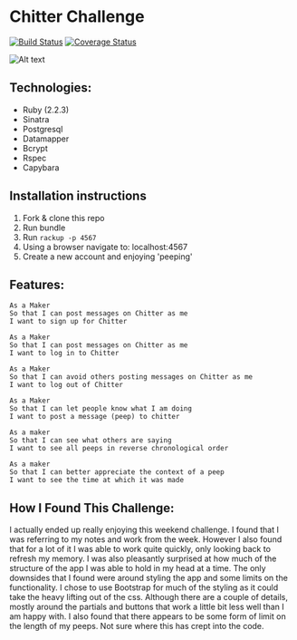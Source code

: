 Chitter Challenge
=================
[![Build Status](https://travis-ci.org/lukecartledge/chitter-challenge.svg?branch=master)](https://travis-ci.org/lukecartledge/chitter-challenge)
[![Coverage Status](https://coveralls.io/repos/github/lukecartledge/chitter-challenge/badge.svg?branch=master)](https://coveralls.io/github/lukecartledge/chitter-challenge?branch=master)

![Alt text](http://imgur.com/1GZ4ao2)

Technologies:
-------
* Ruby (2.2.3)
* Sinatra
* Postgresql
* Datamapper
* Bcrypt
* Rspec
* Capybara


Installation instructions
-------

1. Fork & clone this repo
2. Run bundle
3. Run `rackup -p 4567`
4. Using a browser navigate to: localhost:4567
5. Create a new account and enjoying 'peeping'

Features:
-------
```
As a Maker
So that I can post messages on Chitter as me
I want to sign up for Chitter

As a Maker
So that I can post messages on Chitter as me
I want to log in to Chitter

As a Maker
So that I can avoid others posting messages on Chitter as me
I want to log out of Chitter

As a Maker
So that I can let people know what I am doing  
I want to post a message (peep) to chitter

As a maker
So that I can see what others are saying  
I want to see all peeps in reverse chronological order

As a maker
So that I can better appreciate the context of a peep
I want to see the time at which it was made
```

How I Found This Challenge:
------
I actually ended up really enjoying this weekend challenge. I found that I was referring to my notes and work from the week. However I also found that for a lot of it I was able to work quite quickly, only looking back to refresh my memory. I was also pleasantly surprised at how much of the structure of the app I was able to hold in my head at a time.
The only downsides that I found were around styling the app and some limits on the functionality. I chose to use Bootstrap for much of the styling as it could take the heavy lifting out of the css. Although there are a couple of details, mostly around the partials and buttons that work a little bit less well than I am happy with. I also found that there appears to be some form of limit on the length of my peeps. Not sure where this has crept into the code.
